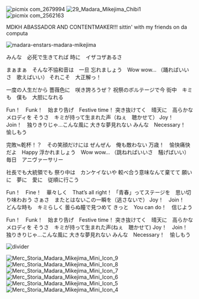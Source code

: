 ![picmix com_2679994](https://github.com/user-attachments/assets/d462bf60-6c60-4918-b6ab-38a8f81197a3) ![29_Madara_Mikejima_Chibi1](https://github.com/user-attachments/assets/d1cd4edf-b926-4675-8eb1-f3880e3f9d9f)
![picmix com_2562163](https://github.com/user-attachments/assets/e2ef8277-1718-4019-989a-895aae805a2e) 


MDKH ABASSADOR AND CONTENTMAKER!!! 
sittin' with my friends on da computa


 
 


![madara-enstars-madara-mikejima](https://github.com/user-attachments/assets/99213e53-62ee-4995-8aa5-858feb96f068)


みんな　必死で生きてれば
時に　イザコザあるさ

まぁまぁ　そんな不協和音は　一旦
忘れましょう　Wow wow…
（踊ればいいさ　歌えばいい）
それこそ　大正解っ！

一度の人生だから
薔薇色に　咲き誇ろうぜ？
祝祭のボルテージで今
街中　キミも　僕も　大胆になれる

Fun！　Funk！　始まり告げ　Festive time！
突き抜けてく　晴天に　高らかなメロディを
そうさ　キミが持って生まれた声（ねぇ　聴かせて）
Joy！　Join！　独りきりじゃ…こんな風に
大きな夢見れない
みんな　Necessary！　愉しもう

完敗≒乾杯！？　その笑顔だけには
ぜんぜん　俺も敵わない
万歳！　愉快痛快だよ　Happy
浮かれましょう　Wow wow…
（跳ねればいいさ　騒げばいい）
毎日　アニヴァーサリー

社長でも大統領でも
祭り中は　カンケイないや
較べ合う意味なんて棄てて
願いに　夢に　愛に　従順に行こう

Fun！　Fine！　華々しく　That’s all right！
「青春」ってステージを　思い切り味わおう
さぁさ　またとはないこの一瞬を（逃さないで）
Joy！　Join！　どんな時も　キミらしく
曇らぬ瞳で見つめて
きっと　You can do！　信じよう

Fun！　Funk！　始まり告げ　Festive time！
突き抜けてく　晴天に　高らかなメロディを
そうさ　キミが持って生まれた声(ねぇ　聴かせて)
Joy！　Join！　独りきりじゃ…こんな風に
大きな夢見れない
みんな　Necessary！　愉しもう

 ![divider](https://github.com/user-attachments/assets/2c138ccb-5803-4c78-bd4f-c07eacf7b76f)

 
![Merc_Storia_Madara_Mikejima_Mini_Icon_9](https://github.com/user-attachments/assets/0430f49c-9543-4b1d-a95f-7eb4c0d8b88c)
![Merc_Storia_Madara_Mikejima_Mini_Icon_8](https://github.com/user-attachments/assets/aafe3c74-7e00-4c2e-88e4-d40eb467a1e2)
![Merc_Storia_Madara_Mikejima_Mini_Icon_7](https://github.com/user-attachments/assets/63b7d256-672d-4a6e-aaf8-0535a88b43fe)
![Merc_Storia_Madara_Mikejima_Mini_Icon_6](https://github.com/user-attachments/assets/a14c408e-af8c-42b8-ab52-7fb00aa71b6a)
![Merc_Storia_Madara_Mikejima_Mini_Icon_5](https://github.com/user-attachments/assets/f2cdada9-993b-447e-bcf7-22b6d3eaf17f)
![Merc_Storia_Madara_Mikejima_Mini_Icon_4](https://github.com/user-attachments/assets/e767fdb4-a749-48e2-848d-e2d0ab5668b5)
